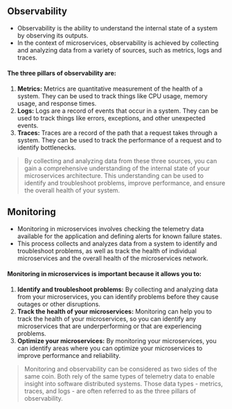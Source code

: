
## Observability

- Observability is the ability to understand the internal state of a system by observing its outputs. 
- In the context of microservices, observability is achieved by collecting and analyzing data from a variety of sources, such as metrics, logs and traces.


#### The three pillars of observability are:
1. **Metrics:** Metrics are quantitative measurement of the health of a system. They can be used to track things like CPU usage, memory usage, and response times.
2. **Logs:** Logs are a record of events that occur in a system. They can be used to track things like errors, exceptions, and other unexpected events.
3. **Traces:** Traces are a record of the path that a request takes through a system. They can be used to track the performance of a request and to identify bottlenecks.

> By collecting and analyzing data from these three sources, you can gain a comprehensive understanding of the internal state of your microservices architecture. This understanding can be used to identify and troubleshoot problems, improve performance, and ensure the overall health of your system.


## Monitoring

- Monitoring in microservices involves checking the telemetry data available for the application and defining alerts for known failure states. 
- This process collects and analyzes data from a system to identify and troubleshoot problems, as well as track the health of individual microservices and the overall health of the microservices network.

#### Monitoring in microservices is important because it allows you to:

1. **Identify and troubleshoot problems:** By collecting and analyzing data from your microservices, you can identify problems before they cause outages or other disruptions.
2. **Track the health of your microservices:** Monitoring can help you to track the health of your microservices, so you can identify any microservices that are underperforming or that are experiencing problems.
3. **Optimize your microservices:** By monitoring your microservices, you can identify areas where you can optimize your microservices to improve performance and reliability.

> Monitoring and observability can be considered as two sides of the same coin. Both rely of the same types of telemetry data to enable insight into software distributed systems. Those data types - metrics, traces, and logs - are often referred to as the three pillars of observability. 